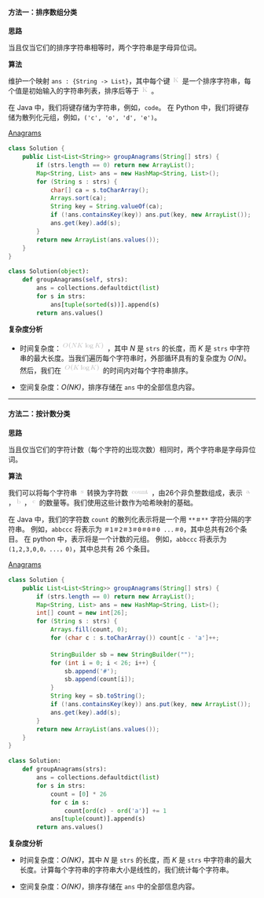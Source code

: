 #### 方法一：排序数组分类

**思路**

当且仅当它们的排序字符串相等时，两个字符串是字母异位词。

**算法**

维护一个映射 `ans : {String -> List}`，其中每个键 ![\text{K} ](./p__text{K}_.png)  是一个排序字符串，每个值是初始输入的字符串列表，排序后等于 ![\text{K} ](./p__text{K}_.png) 。

在 Java 中，我们将键存储为字符串，例如，`code`。 在 Python 中，我们将键存储为散列化元组，例如，`('c', 'o', 'd', 'e')`。

 [Anagrams](https://pic.leetcode-cn.com/Figures/49/49_groupanagrams1.png)


```java [uCFg2s8f-Java]
class Solution {
    public List<List<String>> groupAnagrams(String[] strs) {
        if (strs.length == 0) return new ArrayList();
        Map<String, List> ans = new HashMap<String, List>();
        for (String s : strs) {
            char[] ca = s.toCharArray();
            Arrays.sort(ca);
            String key = String.valueOf(ca);
            if (!ans.containsKey(key)) ans.put(key, new ArrayList());
            ans.get(key).add(s);
        }
        return new ArrayList(ans.values());
    }
}
```
```python [uCFg2s8f-Python]
class Solution(object):
    def groupAnagrams(self, strs):
        ans = collections.defaultdict(list)
        for s in strs:
            ans[tuple(sorted(s))].append(s)
        return ans.values()
```


**复杂度分析**

* 时间复杂度：![O(NK\logK) ](./p__O_NK_log_K__.png) ，其中 *N* 是 `strs` 的长度，而 *K* 是 `strs` 中字符串的最大长度。当我们遍历每个字符串时，外部循环具有的复杂度为 *O(N)*。然后，我们在 ![O(K\logK) ](./p__O_K_log_K__.png)  的时间内对每个字符串排序。

* 空间复杂度：*O(NK)*，排序存储在 `ans` 中的全部信息内容。




---
#### 方法二：按计数分类

**思路**

当且仅当它们的字符计数（每个字符的出现次数）相同时，两个字符串是字母异位词。

**算法**

我们可以将每个字符串 ![\text{s} ](./p__text{s}_.png)  转换为字符数 ![\text{count} ](./p__text{count}_.png) ，由26个非负整数组成，表示 ![\text{a} ](./p__text{a}_.png) ，![\text{b} ](./p__text{b}_.png) ，![\text{c} ](./p__text{c}_.png)  的数量等。我们使用这些计数作为哈希映射的基础。

在 Java 中，我们的字符数 `count` 的散列化表示将是一个用 `**＃**` 字符分隔的字符串。 例如，`abbccc` 将表示为 `＃1＃2＃3＃0＃0＃0 ...＃0`，其中总共有26个条目。 在 python 中，表示将是一个计数的元组。 例如，`abbccc` 将表示为 `(1,2,3,0,0，...，0)`，其中总共有 26 个条目。

 [Anagrams](https://pic.leetcode-cn.com/Figures/49/49_groupanagrams2.png)


```java [Ze4bCVWv-Java]
class Solution {
    public List<List<String>> groupAnagrams(String[] strs) {
        if (strs.length == 0) return new ArrayList();
        Map<String, List> ans = new HashMap<String, List>();
        int[] count = new int[26];
        for (String s : strs) {
            Arrays.fill(count, 0);
            for (char c : s.toCharArray()) count[c - 'a']++;

            StringBuilder sb = new StringBuilder("");
            for (int i = 0; i < 26; i++) {
                sb.append('#');
                sb.append(count[i]);
            }
            String key = sb.toString();
            if (!ans.containsKey(key)) ans.put(key, new ArrayList());
            ans.get(key).add(s);
        }
        return new ArrayList(ans.values());
    }
}
```
```python [Ze4bCVWv-Python]
class Solution:
    def groupAnagrams(strs):
        ans = collections.defaultdict(list)
        for s in strs:
            count = [0] * 26
            for c in s:
                count[ord(c) - ord('a')] += 1
            ans[tuple(count)].append(s)
        return ans.values()
```


**复杂度分析**

* 时间复杂度：*O(NK)*，其中 *N* 是 `strs` 的长度，而 *K* 是 `strs` 中字符串的最大长度。计算每个字符串的字符串大小是线性的，我们统计每个字符串。

* 空间复杂度：*O(NK)*，排序存储在 `ans` 中的全部信息内容。